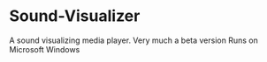 # Sound-Visualizer
A sound visualizing media player. Very much a beta version
Runs on Microsoft Windows
